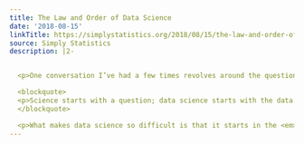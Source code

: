 ```yaml
---
title: The Law and Order of Data Science
date: '2018-08-15'
linkTitle: https://simplystatistics.org/2018/08/15/the-law-and-order-of-data-science/
source: Simply Statistics
description: |2-


  <p>One conversation I’ve had a few times revolves around the question, “What’s the difference between science and data science?” If I were to come up with a simple distinction, I might say that</p>

  <blockquote>
  <p>Science starts with a question; data science starts with the data.</p>
  </blockquote>

  <p>What makes data science so difficult is that it starts in the <em>wrong place</em>. As a result, a certain amount of extra work must be done to understand the context surrounding a dataset befor
---
```

